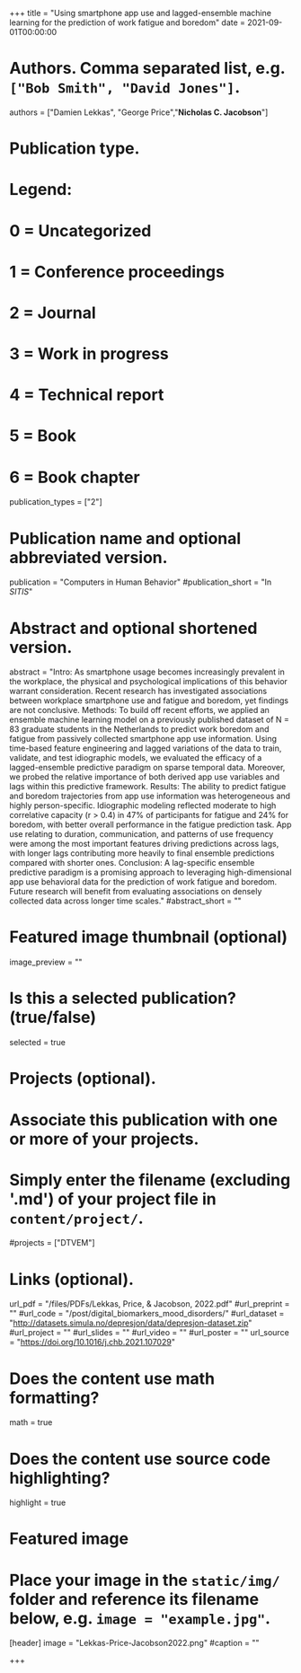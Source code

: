 +++
title = "Using smartphone app use and lagged-ensemble machine learning for the prediction of work fatigue and boredom"
date = 2021-09-01T00:00:00

# Authors. Comma separated list, e.g. `["Bob Smith", "David Jones"]`.
authors = ["Damien Lekkas", "George Price","**Nicholas C. Jacobson**"]

# Publication type.
# Legend:
# 0 = Uncategorized
# 1 = Conference proceedings
# 2 = Journal
# 3 = Work in progress
# 4 = Technical report
# 5 = Book
# 6 = Book chapter
publication_types = ["2"]

# Publication name and optional abbreviated version.
publication = "Computers in Human Behavior"
#publication_short = "In *SITIS*"

# Abstract and optional shortened version.
abstract = "Intro: As smartphone usage becomes increasingly prevalent in the workplace, the physical and psychological implications of this behavior warrant consideration. Recent research has investigated associations between workplace smartphone use and fatigue and boredom, yet findings are not conclusive. Methods: To build off recent efforts, we applied an ensemble machine learning model on a previously published dataset of N = 83 graduate students in the Netherlands to predict work boredom and fatigue from passively collected smartphone app use information. Using time-based feature engineering and lagged variations of the data to train, validate, and test idiographic models, we evaluated the efficacy of a lagged-ensemble predictive paradigm on sparse temporal data. Moreover, we probed the relative importance of both derived app use variables and lags within this predictive framework. Results: The ability to predict fatigue and boredom trajectories from app use information was heterogeneous and highly person-specific. Idiographic modeling reflected moderate to high correlative capacity (r > 0.4) in 47% of participants for fatigue and 24% for boredom, with better overall performance in the fatigue prediction task. App use relating to duration, communication, and patterns of use frequency were among the most important features driving predictions across lags, with longer lags contributing more heavily to final ensemble predictions compared with shorter ones. Conclusion: A lag-specific ensemble predictive paradigm is a promising approach to leveraging high-dimensional app use behavioral data for the prediction of work fatigue and boredom. Future research will benefit from evaluating associations on densely collected data across longer time scales."
#abstract_short = ""

# Featured image thumbnail (optional)
image_preview = ""

# Is this a selected publication? (true/false)
selected = true

# Projects (optional).
#   Associate this publication with one or more of your projects.
#   Simply enter the filename (excluding '.md') of your project file in `content/project/`.
#projects = ["DTVEM"]

# Links (optional).
url_pdf = "/files/PDFs/Lekkas, Price, & Jacobson, 2022.pdf"
#url_preprint = ""
#url_code = "/post/digital_biomarkers_mood_disorders/"
#url_dataset = "http://datasets.simula.no/depresjon/data/depresjon-dataset.zip"
#url_project = ""
#url_slides = ""
#url_video = ""
#url_poster = ""
url_source = "https://doi.org/10.1016/j.chb.2021.107029"

# Does the content use math formatting?
math = true

# Does the content use source code highlighting?
highlight = true

# Featured image
# Place your image in the `static/img/` folder and reference its filename below, e.g. `image = "example.jpg"`.
[header]
image = "Lekkas-Price-Jacobson2022.png"
#caption = ""

+++
